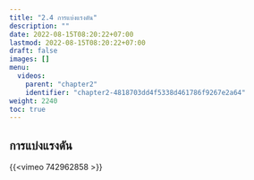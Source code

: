 ```yaml
---
title: "2.4 การแบ่งแรงดัน"
description: ""
date: 2022-08-15T08:20:22+07:00
lastmod: 2022-08-15T08:20:22+07:00
draft: false
images: []
menu:
  videos:
    parent: "chapter2"
    identifier: "chapter2-4818703dd4f5338d461786f9267e2a64"
weight: 2240
toc: true
---
```


## **การแบ่งแรงดัน**

{{<vimeo 742962858 >}}
